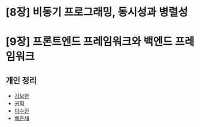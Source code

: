 # [8장] 비동기 프로그래밍, 동시성과 병렬성

# [9장] 프론트엔드 프레임워크와 백엔드 프레임워크

## 개인 정리

- [강보현](./강보현.md)
- [권혁]()
- [이수진]()
- [배은채]()
